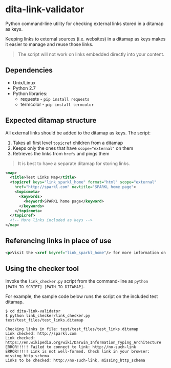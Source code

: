 # dita-link-validator
Python command-line utility for checking external links stored in a ditamap as keys. 

Keeping links to external sources (i.e. websites) in a ditamap as keys makes it easier to manage and reuse those links. 
> The script will not work on links embedded directly into your content. 

## Dependencies
* Unix/Linux
* Python 2.7
* Python libraries:
  * requests - `pip install requests`
  * termcolor - `pip install termcolor`

## Expected ditamap structure
All external links should be added to the ditamap as keys. The script:
1. Takes all first level `topicref` children from a ditamap
2. Keeps only the ones that have `scope="external"` on them
3. Retrieves the links from `hrefs` and pings them
> It is best to have a separate ditamap for storing links.  
```xml
<map>
  <title>Test Links Map</title>
  <topicref keys="link_sparkl_home" format="html" scope="external"
    href="http://sparkl.com" navtitle="SPARKL home page">
    <topicmeta>
      <keywords>
        <keyword>SPARKL home page</keyword>
      </keywords>
    </topicmeta>
  </topicref>
  <!-- More links included as keys -->
</map>
```
## Referencing links in place of use
```xml
<p>Visit the <xref keyref="link_sparkl_home"/> for more information on SPARKL.</p>
```

## Using the checker tool
Invoke the `link_checker.py` script from the command-line as `python [PATH_TO_SCRIPT] [PATH_TO_DITAMAP]`.  

For example, the sample code below runs the script on the included test ditamap.
```
$ cd dita-link-validator
$ python link_checker/link_checker.py test/test_files/test_links.ditamap

Checking links in file: test/test_files/test_links.ditamap
Link checked: http://sparkl.com
Link checked: https://en.wikipedia.org/wiki/Darwin_Information_Typing_Architecture
ERROR!!!!! Failed to connect to link: http://no-such-link
ERROR!!!!! Link is not well-formed. Check link in your browser: missing_http_schema
Links to be checked: http://no-such-link, missing_http_schema
```
 

